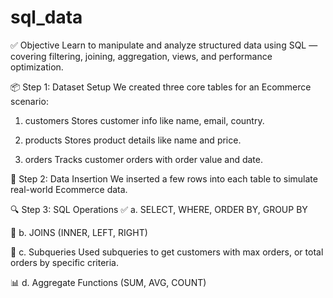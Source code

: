 # sql_data
✅ Objective
Learn to manipulate and analyze structured data using SQL — covering filtering, joining, aggregation, views, and performance optimization.

📦 Step 1: Dataset Setup
We created three core tables for an Ecommerce scenario:

1. customers
Stores customer info like name, email, country.

2. products
Stores product details like name and price.

3. orders
Tracks customer orders with order value and date.

🔄 Step 2: Data Insertion
We inserted a few rows into each table to simulate real-world Ecommerce data.

🔍 Step 3: SQL Operations
✅ a. SELECT, WHERE, ORDER BY, GROUP BY


🔗 b. JOINS (INNER, LEFT, RIGHT)

📌 c. Subqueries
Used subqueries to get customers with max orders, or total orders by specific criteria.

📊 d. Aggregate Functions (SUM, AVG, COUNT)


